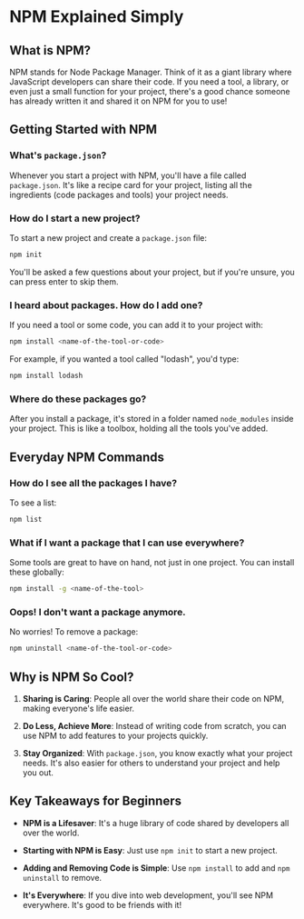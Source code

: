 # NPM Explained Simply

## What is NPM?

NPM stands for Node Package Manager. Think of it as a giant library where JavaScript developers can share their code. If you need a tool, a library, or even just a small function for your project, there's a good chance someone has already written it and shared it on NPM for you to use!

## Getting Started with NPM

### What's `package.json`?

Whenever you start a project with NPM, you'll have a file called `package.json`. It's like a recipe card for your project, listing all the ingredients (code packages and tools) your project needs.

### How do I start a new project?

To start a new project and create a `package.json` file:

```bash
npm init
```

You'll be asked a few questions about your project, but if you're unsure, you can press enter to skip them.

### I heard about packages. How do I add one?

If you need a tool or some code, you can add it to your project with:

```bash
npm install <name-of-the-tool-or-code>
```

For example, if you wanted a tool called "lodash", you'd type:

```bash
npm install lodash
```

### Where do these packages go?

After you install a package, it's stored in a folder named `node_modules` inside your project. This is like a toolbox, holding all the tools you've added.

## Everyday NPM Commands

### How do I see all the packages I have?

To see a list:

```bash
npm list
```

### What if I want a package that I can use everywhere?

Some tools are great to have on hand, not just in one project. You can install these globally:

```bash
npm install -g <name-of-the-tool>
```

### Oops! I don't want a package anymore.

No worries! To remove a package:

```bash
npm uninstall <name-of-the-tool-or-code>
```

## Why is NPM So Cool?

1. **Sharing is Caring**: People all over the world share their code on NPM, making everyone's life easier.

2. **Do Less, Achieve More**: Instead of writing code from scratch, you can use NPM to add features to your projects quickly.

3. **Stay Organized**: With `package.json`, you know exactly what your project needs. It's also easier for others to understand your project and help you out.

## Key Takeaways for Beginners

- **NPM is a Lifesaver**: It's a huge library of code shared by developers all over the world.
- **Starting with NPM is Easy**: Just use `npm init` to start a new project.

- **Adding and Removing Code is Simple**: Use `npm install` to add and `npm uninstall` to remove.

- **It's Everywhere**: If you dive into web development, you'll see NPM everywhere. It's good to be friends with it!

